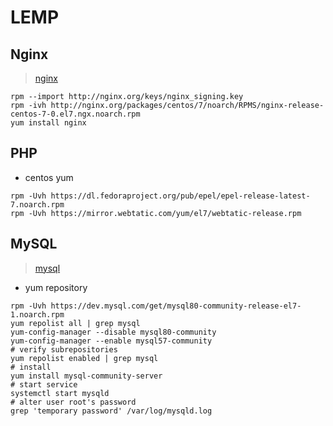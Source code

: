 # LEMP

## Nginx

> [nginx](http://nginx.org/en/linux_packages.html#stable)

```
rpm --import http://nginx.org/keys/nginx_signing.key
rpm -ivh http://nginx.org/packages/centos/7/noarch/RPMS/nginx-release-centos-7-0.el7.ngx.noarch.rpm
yum install nginx 
```


## PHP

* centos yum
```
rpm -Uvh https://dl.fedoraproject.org/pub/epel/epel-release-latest-7.noarch.rpm
rpm -Uvh https://mirror.webtatic.com/yum/el7/webtatic-release.rpm
```

## MySQL

> [mysql](https://dev.mysql.com/doc/mysql-yum-repo-quick-guide/en/)

* yum repository
```
rpm -Uvh https://dev.mysql.com/get/mysql80-community-release-el7-1.noarch.rpm
yum repolist all | grep mysql
yum-config-manager --disable mysql80-community
yum-config-manager --enable mysql57-community
# verify subrepositories
yum repolist enabled | grep mysql
# install 
yum install mysql-community-server
# start service 
systemctl start mysqld
# alter user root's password
grep 'temporary password' /var/log/mysqld.log
```
